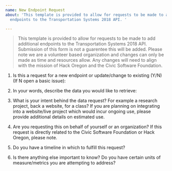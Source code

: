 ```yaml
---
name: New Endpoint Request
about: 'This template is provided to allow for requests to be made to add additional
  endpoints to the Transportation Systems 2018 API. '

---
```


> This template is provided to allow for requests to be made to add additional endpoints to the Transportation Systems 2018 API. Submission of this form is not a guarentee this will be added. Please note we are a volunteer based organization and changes can only be made as time and resources allow. Any changes will need to align with the mission of Hack Oregon and the Civic Software Foundation.

1. Is this a request for a new endpoint or update/change to existing (Y/N) (If N open a basic issue):

2. In your words, describe the data you would like to retrieve:

3. What is your intent behind the data request? For example a research project, back a website, for a class? 
If you are planning on integrating into a website/live project which would incur ongoing use, please provide additional details on estimated use.

4. Are you requesting this on behalf of yourself or an organization? If this request is directly related to the Civic Software Foundation or Hack Oregon, please note.

5. Do you have a timeline in which to fulfill this request?

6. Is there anything else important to know? Do you have certain units of measure/metrics you are attempting to address?
